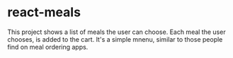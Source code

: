 # react-meals
This project shows a list of meals the user can choose. Each meal the user chooses, is added to the cart. It's a simple mnenu, similar to those people find on meal ordering apps.
